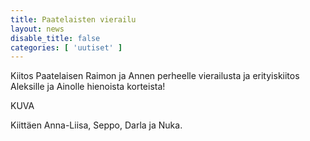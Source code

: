 ```yaml
---
title: Paatelaisten vierailu
layout: news
disable_title: false
categories: [ 'uutiset' ]
---
```


Kiitos Paatelaisen Raimon ja Annen perheelle vierailusta ja erityiskiitos Aleksille ja Ainolle hienoista korteista!

KUVA

Kiittäen Anna-Liisa, Seppo, Darla ja Nuka.